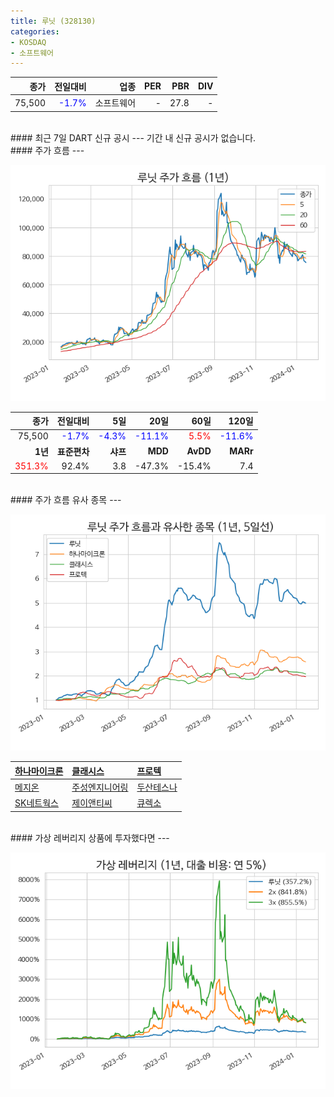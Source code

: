 ```yaml
---
title: 루닛 (328130)
categories:
- KOSDAQ
- 소프트웨어
---
```


|**종가**|**전일대비**|**업종**|**PER**|**PBR**|**DIV**|
|-------:|-----------:|-------:|------:|------:|------:|
|75,500|<span style="color: blue">-1.7%</span>|소프트웨어|-|27.8|-|

<!-- more -->

<br>
#### 최근 7일 DART 신규 공시<a id="dart"></a>
---
기간 내 신규 공시가 없습니다.

<br>
#### 주가 흐름<a id="price"></a>
---

![328130](/assets/images/stock/328130.png)

|**종가**|**전일대비**|**5일**|**20일**|**60일**|**120일**|
|-------:|-----------:|------:|-------:|-------:|--------:|
| 75,500 | <span style="color: blue">-1.7%</span> | <span style="color: blue">-4.3%</span> | <span style="color: blue">-11.1%</span> | <span style="color: red">5.5%</span> | <span style="color: blue">-11.6%</span> |
|**1년**|**표준편차**|**샤프**|**MDD**|**AvDD**|**MARr**|
| <span style="color: red">351.3%</span> | 92.4% | 3.8 | -47.3% | -15.4% | 7.4 |

<br>
#### 주가 흐름 유사 종목<a id="corr"></a>
---

![328130](/assets/images/stock/328130_corr.png)

| [하나마이크론](/067310/) | [클래시스](/214150/) | [프로텍](/053610/) |
|:---------------------------------------|:---------------------------------------|:---------------------------------------|
| [메지온](/140410/) | [주성엔지니어링](/036930/) | [두산테스나](/131970/) |
| [SK네트웍스](/001740/) | [제이앤티씨](/204270/) | [큐렉소](/060280/) |

<br>
#### 가상 레버리지 상품에 투자했다면<a id="2x"></a>
---

![328130](/assets/images/stock/328130_2x.png)

[^corr]: 상관계수를 이용하여 분석하였습니다.